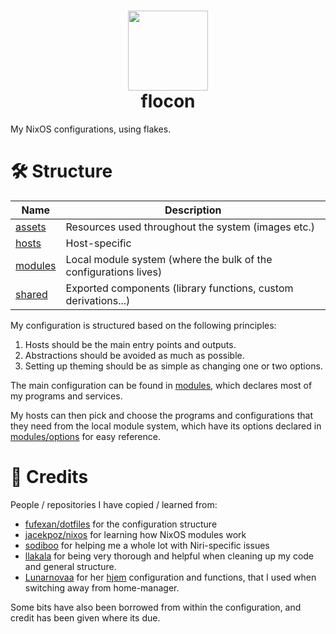 <h1 id="header" align="center">
  <img src="assets/nix-snowflake-colors.svg" width="128px" height="128px" />
  <br>
  flocon
</h1>

My NixOS configurations, using flakes.

# 🛠️ Structure

| Name                | Description                                                      |
| ------------------- | ---------------------------------------------------------------- |
| [assets](assets/)   | Resources used throughout the system (images etc.)               |
| [hosts](hosts/)     | Host-specific                                                    |
| [modules](modules/) | Local module system (where the bulk of the configurations lives) |
| [shared](shared/)   | Exported components (library functions, custom derivations...)   |

My configuration is structured based on the following principles:

1. Hosts should be the main entry points and outputs.
2. Abstractions should be avoided as much as possible.
3. Setting up theming should be as simple as changing one or two options.

The main configuration can be found in [modules](modules/), which declares most of my programs and services.

My hosts can then pick and choose the programs and configurations that they need from the local module system, which have its options declared in [modules/options](modules/options/) for easy reference.

# 👥 Credits

People / repositories I have copied / learned from:

- [fufexan/dotfiles](https://github.com/fufexan/dotfiles) for the configuration structure
- [jacekpoz/nixos](https://git.jacekpoz.pl/poz/niksos) for learning how NixOS modules work
- [sodiboo](https://github.com/sodiboo) for helping me a whole lot with Niri-specific issues
- [llakala](https://github.com/llakala) for being very thorough and helpful when cleaning up my code and general structure.
- [Lunarnovaa](https://github.com/Lunarnovaa) for her [hjem](https://github.com/feel-co/hjem) configuration and functions, that I used when switching away from home-manager.

Some bits have also been borrowed from within the configuration, and credit has been given where its due.
